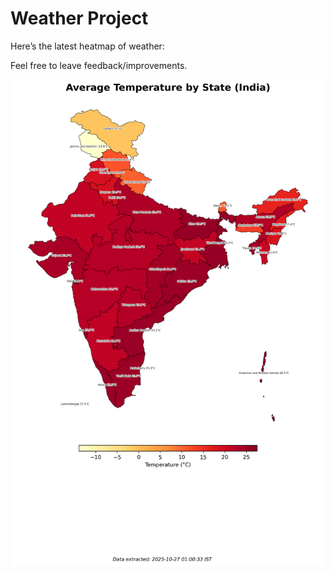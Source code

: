 # Weather Project

Here’s the latest heatmap of weather:

Feel free to leave feedback/improvements.

![India Heatmap](docs/assets/india_heatmap.png?v=FE76DB)
